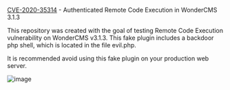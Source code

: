<a href="https://nvd.nist.gov/vuln/detail/CVE-2020-35314">CVE-2020-35314</a> - Authenticated Remote Code Execution in WonderCMS 3.1.3

This repository was created with the goal of testing Remote Code Execution vulnerability on WonderCMS v3.1.3.
This fake plugin includes a backdoor php shell, which is located in the file evil.php.

It is recommended avoid using this fake plugin on your production web server.

![image](https://user-images.githubusercontent.com/55032920/193392452-12394988-88a2-49b4-af6a-47ccdf3b1e49.png)
